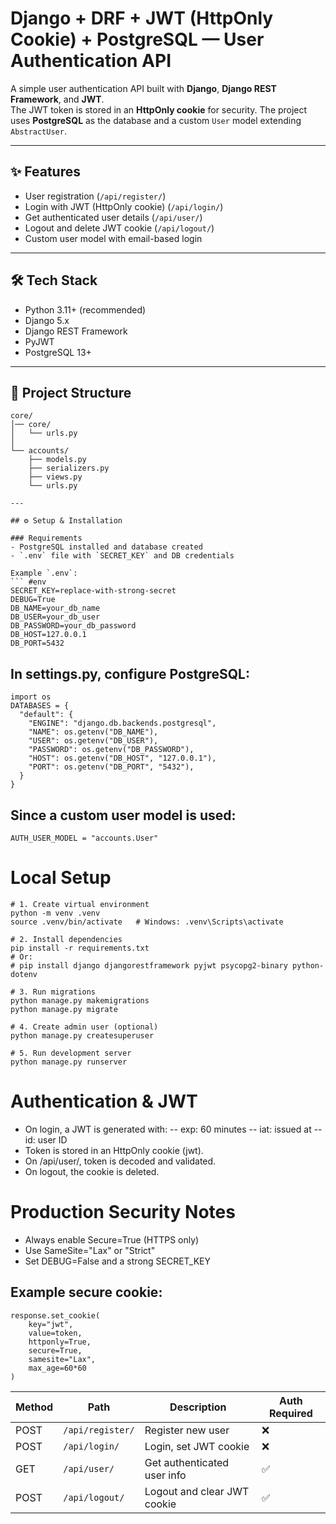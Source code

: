 ﻿# Django + DRF + JWT (HttpOnly Cookie) + PostgreSQL — User Authentication API

A simple user authentication API built with **Django**, **Django REST Framework**, and **JWT**.  
The JWT token is stored in an **HttpOnly cookie** for security. The project uses **PostgreSQL** as the database and a custom `User` model extending `AbstractUser`.

---

## ✨ Features
- User registration (`/api/register/`)
- Login with JWT (HttpOnly cookie) (`/api/login/`)
- Get authenticated user details (`/api/user/`)
- Logout and delete JWT cookie (`/api/logout/`)
- Custom user model with email-based login

---

## 🛠 Tech Stack
- Python 3.11+ (recommended)
- Django 5.x
- Django REST Framework
- PyJWT
- PostgreSQL 13+

---

## 📂 Project Structure

```plaintext
core/
│── core/
│   └── urls.py
│
└── accounts/
    ├── models.py
    ├── serializers.py
    ├── views.py
    └── urls.py

---

## ⚙️ Setup & Installation

### Requirements
- PostgreSQL installed and database created
- `.env` file with `SECRET_KEY` and DB credentials

Example `.env`:
``` #env
SECRET_KEY=replace-with-strong-secret
DEBUG=True
DB_NAME=your_db_name
DB_USER=your_db_user
DB_PASSWORD=your_db_password
DB_HOST=127.0.0.1
DB_PORT=5432
```

## In settings.py, configure PostgreSQL:
```
import os
DATABASES = {
  "default": {
    "ENGINE": "django.db.backends.postgresql",
    "NAME": os.getenv("DB_NAME"),
    "USER": os.getenv("DB_USER"),
    "PASSWORD": os.getenv("DB_PASSWORD"),
    "HOST": os.getenv("DB_HOST", "127.0.0.1"),
    "PORT": os.getenv("DB_PORT", "5432"),
  }
}
```
## Since a custom user model is used:
```
AUTH_USER_MODEL = "accounts.User"
```
# Local Setup
```
# 1. Create virtual environment
python -m venv .venv
source .venv/bin/activate   # Windows: .venv\Scripts\activate

# 2. Install dependencies
pip install -r requirements.txt
# Or:
# pip install django djangorestframework pyjwt psycopg2-binary python-dotenv

# 3. Run migrations
python manage.py makemigrations
python manage.py migrate

# 4. Create admin user (optional)
python manage.py createsuperuser

# 5. Run development server
python manage.py runserver
```

# Authentication & JWT

- On login, a JWT is generated with:
-- exp: 60 minutes
-- iat: issued at
-- id: user ID
- Token is stored in an HttpOnly cookie (jwt).
- On /api/user/, token is decoded and validated.
- On logout, the cookie is deleted.
# Production Security Notes
- Always enable Secure=True (HTTPS only)
- Use SameSite="Lax" or "Strict"
- Set DEBUG=False and a strong SECRET_KEY
## Example secure cookie:

```
response.set_cookie(
    key="jwt",
    value=token,
    httponly=True,
    secure=True,
    samesite="Lax",
    max_age=60*60
)
```

| Method | Path             | Description                 | Auth Required |
| ------ | ---------------- | --------------------------- | ------------- |
| POST   | `/api/register/` | Register new user           | ❌             |
| POST   | `/api/login/`    | Login, set JWT cookie       | ❌             |
| GET    | `/api/user/`     | Get authenticated user info | ✅             |
| POST   | `/api/logout/`   | Logout and clear JWT cookie | ✅             |

